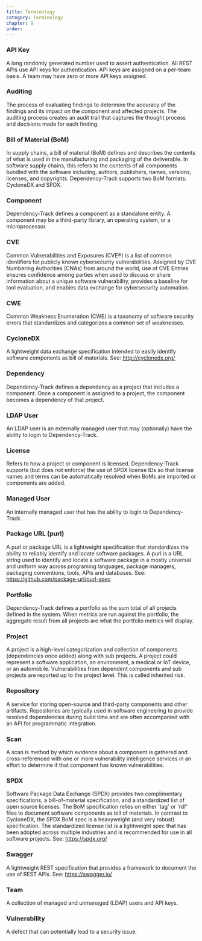 ```yaml
---
title: Terminology
category: Terminology
chapter: 9
order:
---
```



### API Key
A long randomly generated number used to assert authentication. All REST APIs use API keys for authentication. API keys
are assigned on a per-team basis. A team may have zero or more API keys assigned.

### Auditing
The process of evaluating findings to determine the accuracy of the findings and its impact on the component and 
affected projects. The auditing process creates an audit trail that captures the thought process and decisions made 
for each finding.

### Bill of Material (BoM)
In supply chains, a bill of material (BoM) defines and describes the contents of what is used in the manufacturing and 
packaging of the deliverable. In software supply chains, this refers to the contents of all components bundled with the
software including, authors, publishers, names, versions, licenses, and copyrights. Dependency-Track supports two BoM 
formats: CycloneDX and SPDX.

### Component
Dependency-Track defines a component as a standalone entity. A component may be a third-party library, an operating
system, or a microprocessor.

### CVE
Common Vulnerabilities and Exposures (CVE&reg;) is a list of common identifiers for publicly known cybersecurity 
vulnerabilities. Assigned by CVE Numbering Authorities (CNAs) from around the world, use of CVE Entries ensures 
confidence among parties when used to discuss or share information about a unique software vulnerability, provides 
a baseline for tool evaluation, and enables data exchange for cybersecurity automation.

### CWE
Common Weakness Enumeration (CWE) is a taxonomy of software security errors that standardizes and categorizes a 
common set of weaknesses.

### CycloneDX
A lightweight data exchange specification intended to easily identify software components as bill of materials.
See: <http://cyclonedx.org/>

### Dependency
Dependency-Track defines a dependency as a project that includes a component. Once a component is assigned to a 
project, the component becomes a dependency of that project.

### LDAP User
An LDAP user is an externally managed user that may (optionally) have the ability to login to Dependency-Track.

### License
Refers to how a project or component is licensed. Dependency-Track supports (but does not enforce) the use of SPDX
license IDs so that license names and terms can be automatically resolved when BoMs are imported or components are added.

### Managed User
An internally managed user that has the ability to login to Dependency-Track.

### Package URL (purl)
A purl or package URL is a lightweight specification that standardizes the ability to reliably identify and locate 
software packages. A purl is a URL string used to identify and locate a software package in a mostly universal and 
uniform way across programing languages, package managers, packaging conventions, tools, APIs and databases. 
See: <https://github.com/package-url/purl-spec>

### Portfolio
Dependency-Track defines a portfolio as the sum total of all projects defined in the system. When metrics are run 
against the portfolio, the aggregate result from all projects are what the portfolio metrics will display.

### Project
A project is a high-level categorization and collection of components (dependencies once added) along with sub 
projects. A project could represent a software application, an environment, a medical or IoT device, or an automobile.
Vulnerabilities from dependent components and sub projects are reported up to the project level. This is called 
inherited risk.

### Repository
A service for storing open-source and third-party components and other artifacts. Repositories are typically used in
software engineering to provide resolved dependencies during build time and are often accompanied with an API for
programmatic integration. 

### Scan
A scan is method by which evidence about a component is gathered and cross-referenced with one or more vulnerability 
intelligence services in an effort to determine if that component has known vulnerabilities.

### SPDX
Software Package Data Exchange (SPDX) provides two complimentary specifications, a bill-of-material specification, and
a standardized list of open source licenses. The BoM specification relies on either 'tag' or 'rdf' files to document
software components as bill of materials. In contrast to CycloneDX, the SPDX BoM spec is a heavyweight (and very robust)
specification. The standardized license list is a lightweight spec that has been adopted across multiple industries 
and is recommended for use in all software projects. See: <https://spdx.org/>

### Swagger
A lightweight REST specification that provides a framework to document the use of REST APIs. 
See: <https://swagger.io/>

### Team
A collection of managed and unmanaged (LDAP) users and API keys.

### Vulnerability
A defect that can potentially lead to a security issue. 
